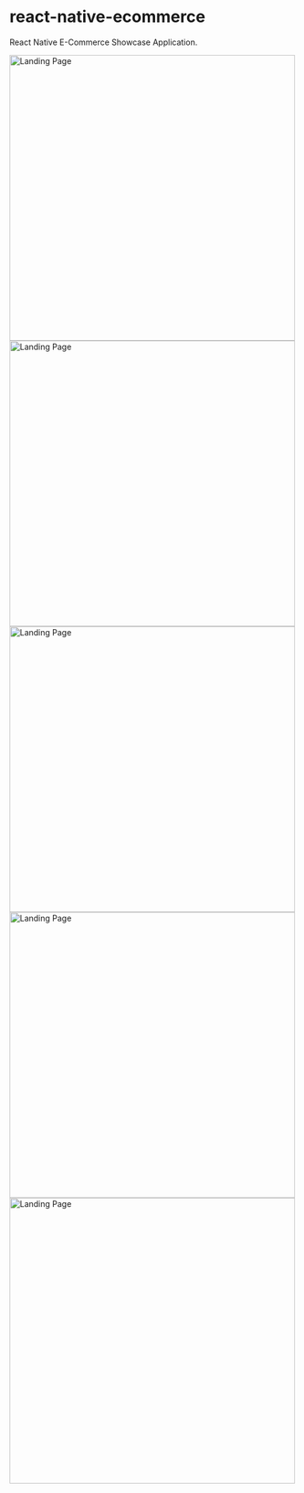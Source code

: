 # react-native-ecommerce
React Native E-Commerce Showcase Application.
<!DOCTYPE html>
<html>
<body>
<img src="https://firebasestorage.googleapis.com/v0/b/innernepal-dca5b.appspot.com/o/Github%2FSimulator%20Screen%20Shot%20-%20iPhone%20X%20-%202018-04-19%20at%2011.46.18_iphonexspacegrey_portrait.png?alt=media&token=1953991c-4b1d-48cb-a6c4-3a6b89c8174b" alt="Landing Page" width="500" height="500">

  <img src="https://firebasestorage.googleapis.com/v0/b/innernepal-dca5b.appspot.com/o/Github%2FSimulator%20Screen%20Shot%20-%20iPhone%20X%20-%202018-04-19%20at%2011.46.32_iphonexspacegrey_portrait.png?alt=media&token=913b012d-54cf-4464-a5e4-42f7fa34fc9e" alt="Landing Page" width="500" height="500">

  <img src="https://firebasestorage.googleapis.com/v0/b/innernepal-dca5b.appspot.com/o/Github%2FSimulator%20Screen%20Shot%20-%20iPhone%20X%20-%202018-04-19%20at%2011.46.43_iphonexspacegrey_portrait.png?alt=media&token=2cc88317-b254-443f-9d2c-5bc5c7d0fc1f" alt="Landing Page" width="500" height="500">

  <img src="https://firebasestorage.googleapis.com/v0/b/innernepal-dca5b.appspot.com/o/Github%2FSimulator%20Screen%20Shot%20-%20iPhone%20X%20-%202018-04-19%20at%2011.47.08_iphonexspacegrey_portrait.png?alt=media&token=735115b7-10cf-4a2c-9211-586a3f844c89" alt="Landing Page" width="500" height="500">

  <img src="https://firebasestorage.googleapis.com/v0/b/innernepal-dca5b.appspot.com/o/Github%2FSimulator%20Screen%20Shot%20-%20iPhone%20X%20-%202018-04-19%20at%2011.47.01_iphonexspacegrey_portrait.png?alt=media&token=ca1ebc4c-0857-4711-bbe8-3ec93ec5b686" alt="Landing Page" width="500" height="500">

</body>
</html>
